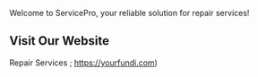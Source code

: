 Welcome to ServicePro, your reliable solution for repair services!

## Visit Our Website
Repair Services ; https://yourfundi.com)

